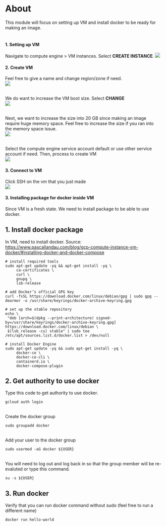 # About

This module will focus on setting up VM and install docker to be ready for making an image. 
<br><br>
                                   

#### 1. Setting up VM
Navigate to compute engine > VM instances. 
Select **CREATE INSTANCE**.
<kbd>
<img src=/images/compute_engine.png />
</kbd>

#### 2. Create VM
Feel free to give a name and change region/zone if need.
<br>
<kbd>
<img src=/images/vm_name.png />
</kbd>
<br><br>

We do want to increase the VM boot size. Select **CHANGE**
<br>
<kbd>
<img src=/images/boot_disk.png />
</kbd>
<br><br>

Next, we want to increase the size into 20 GB since making an image require huge memory space. Feel free to increase the size if you ran into the memory space issue. 
<br>
<kbd>
<img src=/images/increase_size_boot_disk.png />
</kbd>
<br><br>

Select the compute engine service account default or use other service account if need. Then, process to create VM
<br>
<kbd>
<img src=/images/vm_service_account.png />
</kbd>


#### 3. Connect to VM
Click SSH on the vm that you just made
<br>
<kbd>
<img src=/images/select_ssh.png />
</kbd>

#### 3. Installing package for docker inside VM
Since VM is a fresh state. We need to install package to be able to use docker.

## 1. Install docker package
In VM, need to install docker. Source: https://www.pascallandau.com/blog/gcp-compute-instance-vm-docker/#installing-docker-and-docker-compose
```
# install required tools
sudo apt-get update -yq && apt-get install -yq \
     ca-certificates \
     curl \
     gnupg \
     lsb-release

# add Docker’s official GPG key
curl -fsSL https://download.docker.com/linux/debian/gpg | sudo gpg --dearmor -o /usr/share/keyrings/docker-archive-keyring.gpg

# set up the stable repository
echo \
 "deb [arch=$(dpkg --print-architecture) signed-by=/usr/share/keyrings/docker-archive-keyring.gpg] https://download.docker.com/linux/debian \
 $(lsb_release -cs) stable" | sudo tee /etc/apt/sources.list.d/docker.list > /dev/null

# install Docker Engine
sudo apt-get update -yq && sudo apt-get install -yq \
     docker-ce \
     docker-ce-cli \
     containerd.io \
     docker-compose-plugin
```

## 2. Get authority to use docker
Type this code to get authority to use docker. 
<br>

```
gcloud auth login
```
<br>
Create the docker group
<br>

```
sudo groupadd docker
```
<br>
Add your user to the docker group
<br>

```
sudo usermod -aG docker ${USER}
```
<br>
You will need to log out and log back in so that the group member will be re-evaluted or type this command. 
<br>

```
su -s ${USER}
```

## 3. Run docker
Verify that you can run docker command without sudo (feel free to run a different name)
<br>

```
docker run hello-world
```